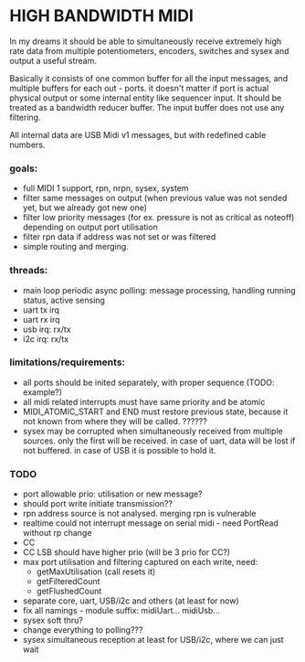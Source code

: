 # HIGH BANDWIDTH MIDI

In my dreams it should be able to simultaneously receive extremely high rate data from multiple potentiometers, encoders, switches and sysex and output a useful stream.

Basically it consists of one common buffer for all the input messages, and multiple buffers for each out - ports. it doesn't matter if port is actual physical output or some internal entity like sequencer input. It should be treated as a bandwidth reducer buffer. The input buffer does not use any filtering.

All internal data are USB Midi v1 messages, but with redefined cable numbers.

### goals:
 - full MIDI 1 support, rpn, nrpn, sysex, system
 - filter same messages on output (when previous value was not sended yet, but we already got new one)
 - filter low priority messages (for ex. pressure is not as critical as noteoff) depending on output port utilisation
 - filter rpn data if address was not set or was filtered
 - simple routing and merging.

### threads:
 - main loop periodic async polling: message processing, handling running status, active sensing
 - uart tx irq
 - uart rx irq
 - usb irq: rx/tx
 - i2c irq: rx/tx

### limitations/requirements:
- all ports should be inited separately, with proper sequence (TODO: example?)
- all midi related interrupts must have same priority and be atomic
- MIDI_ATOMIC_START and END must restore previous state, because it not known from where they will be called. ??????
- sysex may be corrupted when simultaneously received from multiple sources. only the first will be received. in case of uart, data will be lost if not buffered. in case of USB it is possible to hold it.


### TODO
- port allowable prio: utilisation or new message?
- should port write initiate transmission??
- rpn address source is not analysed. merging rpn is vulnerable
- realtime could not interrupt message on serial midi - need PortRead without rp change
- CC
- CC LSB should have higher prio (will be 3 prio for CC?)
- max port utilisation and filtering captured on each write, need:
    - getMaxUtilisation (call resets it)
    - getFilteredCount
    - getFlushedCount
- separate core, uart, USB/i2c and others (at least for now)
- fix all namings - module suffix: midiUart... midiUsb...
- sysex soft thru?
- change everything to polling???
- sysex simultaneous reception at least for USB/i2c, where we can just wait
